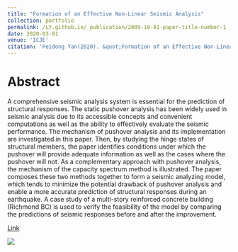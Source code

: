 ```yaml
---
title: "Formation of an Effective Non-Linear Seismic Analysis"
collection: portfolio
permalink: /LY.github.io/_publication/2009-10-01-paper-title-number-1
date: 2020-03-01
venue: 'ICJE'
citation: 'Peidong Yan(2020). &quot;Formation of an Effective Non-Linear Seismic Analysis.&quot;, DOI: 10.6919/ICJE.201910_5(11).0017, ISSN: 2414-1895 <i>ICJE</i>. 1(1).'
---
```



Abstract
===
A comprehensive seismic analysis system is essential for the prediction of structural responses. The static pushover analysis has been widely used in seismic analysis due to its accessible concepts and convenient computations as well as the ability to effectively evaluate the seismic performance. The mechanism of pushover analysis and its implementation are investigated in this paper. Then, by studying the hinge states of structural members, the paper identifies conditions under which the pushover will provide adequate information as well as the cases where the pushover will not. As a complementary approach with pushover analysis, the mechanism of the capacity spectrum method is illustrated. The paper composes these two methods together to form a seismic analyzing model, which tends to minimize the potential drawback of pushover analysis and enable a more accurate prediction of structural responses during an earthquake. A case study of a multi-story reinforced concrete building (Richmond BC) is used to verify the feasibility of the model by comparing the predictions of seismic responses before and after the improvement.

[Link](https://lorenyan98.github.io/LY.github.io/files/pushover.pdf)


<img src='https://lorenyan98.github.io/LY.github.io/images/pushover.png'>
